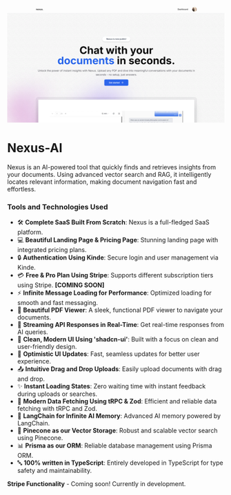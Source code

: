 ![Nexus-AI Banner](banner.png)

# Nexus-AI
Nexus is an AI-powered tool that quickly finds and retrieves insights from your documents. Using advanced vector search and RAG, it intelligently locates relevant information, making document navigation fast and effortless.

### Tools and Technologies Used

- 🛠️ **Complete SaaS Built From Scratch**: Nexus is a full-fledged SaaS platform.
- 💻 **Beautiful Landing Page & Pricing Page**: Stunning landing page with integrated pricing plans.
- 🔒 **Authentication Using Kinde**: Secure login and user management via Kinde.
- 💳 **Free & Pro Plan Using Stripe**: Supports different subscription tiers using Stripe. **[COMING SOON]**
- ⚡ **Infinite Message Loading for Performance**: Optimized loading for smooth and fast messaging.
- 📄 **Beautiful PDF Viewer**: A sleek, functional PDF viewer to navigate your documents.
- 🔄 **Streaming API Responses in Real-Time**: Get real-time responses from AI queries.
- 🎨 **Clean, Modern UI Using 'shadcn-ui'**: Built with a focus on clean and user-friendly design.
- 🚀 **Optimistic UI Updates**: Fast, seamless updates for better user experience.
- 📤 **Intuitive Drag and Drop Uploads**: Easily upload documents with drag and drop.
- ✨ **Instant Loading States**: Zero waiting time with instant feedback during uploads or searches.
- 🔧 **Modern Data Fetching Using tRPC & Zod**: Efficient and reliable data fetching with tRPC and Zod.
- 🧠 **LangChain for Infinite AI Memory**: Advanced AI memory powered by LangChain.
- 🌲 **Pinecone as our Vector Storage**: Robust and scalable vector search using Pinecone.
- 📊 **Prisma as our ORM**: Reliable database management using Prisma ORM.
- 🔤 **100% written in TypeScript**: Entirely developed in TypeScript for type safety and maintainability.

**Stripe Functionality** - Coming soon! Currently in development.
